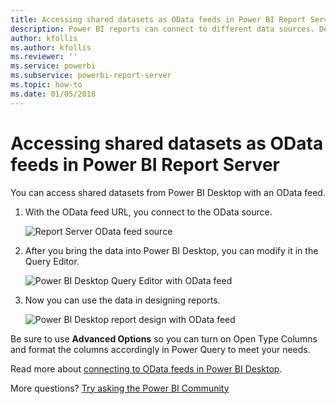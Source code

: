 ```yaml
---
title: Accessing shared datasets as OData feeds in Power BI Report Server
description: Power BI reports can connect to different data sources. Depending on how data is used, different data sources are available.
author: kfollis
ms.author: kfollis
ms.reviewer: ''
ms.service: powerbi
ms.subservice: powerbi-report-server
ms.topic: how-to
ms.date: 01/05/2018
---
```

# Accessing shared datasets as OData feeds in Power BI Report Server
You can access shared datasets from Power BI Desktop with an OData feed.

1. With the OData feed URL, you connect to the OData source.
   
    ![Report Server OData feed source](media/access-dataset-odata/report-server-odata-feed.png)
2. After you bring the data into Power BI Desktop, you can modify it in the Query Editor.
   
    ![Power BI Desktop Query Editor with OData feed](media/access-dataset-odata/report-server-odata-results-query-editor.png)
3. Now you can use the data in designing reports.
   
    ![Power BI Desktop report design with OData feed](media/access-dataset-odata/report-server-odata-power-bi-desktop-report-design.png)

Be sure to use **Advanced Options** so you can turn on Open Type Columns and format the columns accordingly in Power Query to meet your needs.

Read more about [connecting to OData feeds in Power BI Desktop](/power-query/connectors/odata-feed).

More questions? [Try asking the Power BI Community](https://community.powerbi.com/)


